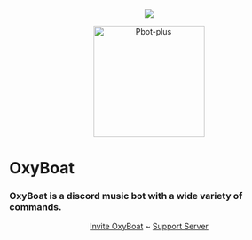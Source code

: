 <center><img src="https://capsule-render.vercel.app/api?type=waving&color=gradient&height=200&section=header&text=OxyBoat&fontSize=80&fontAlignY=35&animation=twinkling&fontColor=gradient" /></center>

<p align = "center">
  <img src = "https://cdn.discordapp.com/attachments/892270315630133268/898869294769770506/1634314492194.jpg" alt="Pbot-plus" width="200" height="200"/>

  <h1>OxyBoat</h1>
  <h3>OxyBoat is a discord music bot with a wide variety of commands.</h3>
</p>

<p align = "center">
  <a href = "https://dsc.gg/oxyboat">Invite OxyBoat</a> ~ <a href = "https://discord.gg/jN8AKsPcwu">Support Server</a>
</p>
